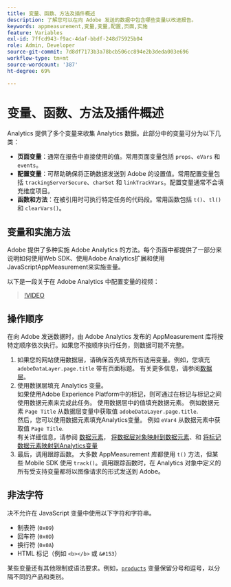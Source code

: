 ```yaml
---
title: 变量、函数、方法及插件概述
description: 了解您可以在向 Adobe 发送的数据中包含哪些变量以改进报告。
keywords: appmeasurement,变量,变量,配置,页面,实施
feature: Variables
exl-id: 7ffcd943-f9ac-4daf-bbdf-248d75925b04
role: Admin, Developer
source-git-commit: 7d8df7173b3a78bcb506cc894e2b3deda003e696
workflow-type: tm+mt
source-wordcount: '387'
ht-degree: 69%

---
```


# 变量、函数、方法及插件概述

Analytics 提供了多个变量来收集 Analytics 数据。此部分中的变量可分为以下几类：

* **页面变量**：通常在报告中直接使用的值。常用页面变量包括 `props`、`eVars` 和 `events`。
* **配置变量**：可帮助确保将正确数据发送到 Adobe 的设置值。常用配置变量包括 `trackingServerSecure`、`charSet` 和 `linkTrackVars`。配置变量通常不会填充维度项目。
* **函数和方法**：在被引用时可执行特定任务的代码段。常用函数包括 `t()`、`tl()` 和 `clearVars()`。

## 变量和实施方法

Adobe 提供了多种实施 Adobe Analytics 的方法。每个页面中都提供了一部分来说明如何使用Web SDK、使用Adobe Analytics扩展和使用JavaScriptAppMeasurement来实施变量。

以下是一段关于在 Adobe Analytics 中配置变量的视频：

>[!VIDEO](https://video.tv.adobe.com/v/28755/?quality=12)

## 操作顺序

在向 Adobe 发送数据时，由 Adobe Analytics 发布的 AppMeasurement 库将按特定顺序依次执行。如果您不按顺序执行任务，则数据可能不完整。

1. 如果您的网站使用数据层，请确保首先填充所有适用变量。例如，您填充 `adobeDataLayer.page.title` 带有页面标题。 有关更多信息，请参阅[数据层](../prepare/data-layer.md)。
2. 使用数据层填充 Analytics 变量。<br/>如果使用Adobe Experience Platform中的标记，则可通过在标记与标记之间使用数据元素来完成此任务。 使用数据层中的值填充数据元素。 例如数据元素 `Page Title` 从数据层变量中获取值 `adobeDataLayer.page.title`. <br/>然后，您可以使用数据元素填充Analytics变量。 例如 `eVar4` 从数据元素中获取值 `Page Title`. <br/>有关详细信息，请参阅 [数据元素](https://experienceleague.adobe.com/docs/experience-platform/tags/ui/data-elements.html?lang=zh-Hans)， [将数据层对象映射到数据元素](../launch/layer-to-elements.md)、和 [将标记数据元素映射到Analytics变量](../launch/elements-to-variable.md)
3. 最后，调用跟踪函数。 大多数 AppMeasurement 库都使用 `t()` 方法，但某些 Mobile SDK 使用 `track()`。调用跟踪函数时，在 Analytics 对象中定义的所有受支持变量都将以图像请求的形式发送到 Adobe。

## 非法字符

决不允许在 JavaScript 变量中使用以下字符和字符串。

* 制表符 (`0x09`)
* 回车符 (`0x0D`)
* 换行符 (`0x0A`)
* HTML 标记（例如 `<b></b>` 或 `&#153`）

某些变量还有其他限制或语法要求。例如，[`products`](page-vars/products.md) 变量保留分号和逗号，以分隔不同的产品和类别。
